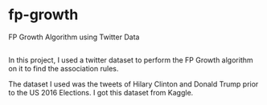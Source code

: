 # fp-growth
FP Growth Algorithm using Twitter Data
##
In this project, I used a twitter dataset to perform the FP Growth algorithm on it to find the association rules.


The dataset I used was the tweets of Hilary Clinton and Donald Trump prior to the US 2016 Elections. I got this dataset from Kaggle.
